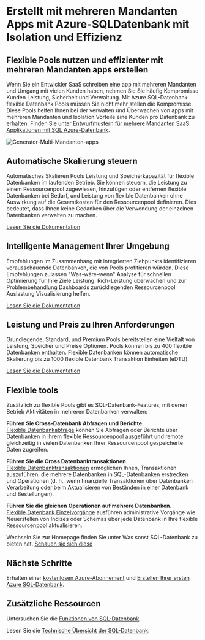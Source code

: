 <properties
   pageTitle="SQL Azure-Datenbank erstellt, mit mehreren Mandanten-Apps mit Isolation und Effizienz"
   description="Erfahren Sie, wie SQL-Datenbank mit mehreren Mandanten apps erstellt"
   keywords=""
   services="sql-database"
   documentationCenter=""
   authors="CarlRabeler"
   manager="jhubbard"
   editor=""/>

<tags
   ms.service="sql-database"
   ms.devlang="NA"
   ms.topic="article"
   ms.tgt_pltfrm="NA"
   ms.workload="data-management"
   ms.date="10/13/2016"
   ms.author="carlrab"/>

# <a name="builds-multi-tenant-apps-with-azure-sql-database-with-isolation-and-efficiency"></a>Erstellt mit mehreren Mandanten Apps mit Azure-SQL­Datenbank mit Isolation und Effizienz

## <a name="leverage-elastic-pools-and-build-more-efficient-multi-tenant-apps"></a>Flexible Pools nutzen und effizienter mit mehreren Mandanten apps erstellen

Wenn Sie ein Entwickler SaaS schreiben eine app mit mehreren Mandanten und Umgang mit vielen Kunden haben, nehmen Sie Sie häufig Kompromisse Kunden Leistung, Sicherheit und Verwaltung. Mit Azure SQL-Datenbank flexible Datenbank Pools müssen Sie nicht mehr stellen die Kompromisse. Diese Pools helfen Ihnen bei der verwalten und Überwachen von apps mit mehreren Mandanten und Isolation Vorteile eine Kunden pro Datenbank zu erhalten. Finden Sie unter [Entwurfmustern für mehrere Mandanten SaaS Applikationen mit SQL Azure-Datenbank](sql-database-design-patterns-multi-tenancy-saas-applications.md).

![Generator-Multi-Mandanten-apps](./media/sql-database-build-multi-tenant-apps/sql-database-build-multi-tenant-apps.png)

## <a name="auto-scaling-you-control"></a>Automatische Skalierung steuern

Automatisches Skalieren Pools Leistung und Speicherkapazität für flexible Datenbanken im laufenden Betrieb. Sie können steuern, die Leistung zu einem Ressourcenpool zugewiesen, hinzufügen oder entfernen flexible Datenbanken bei Bedarf, und Leistung von flexible Datenbanken ohne Auswirkung auf die Gesamtkosten für den Ressourcenpool definieren. Dies bedeutet, dass Ihnen keine Gedanken über die Verwendung der einzelnen Datenbanken verwalten zu machen.

[Lesen Sie die Dokumentation](sql-database-elastic-pool.md)

## <a name="intelligent-management-of-your-environment"></a>Intelligente Management Ihrer Umgebung

Empfehlungen im Zusammenhang mit integrierten Ziehpunkts identifizieren vorausschauende Datenbanken, die von Pools profitieren würden. Diese Empfehlungen zulassen "Was-wäre-wenn" Analyse für schnellen Optimierung für Ihre Ziele Leistung. Rich-Leistung überwachen und zur Problembehandlung Dashboards zurückliegenden Ressourcenpool Auslastung Visualisierung helfen.

[Lesen Sie die Dokumentation](sql-database-elastic-pool-guidance.md)

## <a name="performance-and-price-to-meet-your-needs"></a>Leistung und Preis zu Ihren Anforderungen

Grundlegende, Standard, und Premium Pools bereitstellen eine Vielfalt von Leistung, Speicher und Preise Optionen. Pools können bis zu 400 flexible Datenbanken enthalten. Flexible Datenbanken können automatische Skalierung bis zu 1000 flexible Datenbank Transaktion Einheiten (eDTU).

[Lesen Sie die Dokumentation](https://azure.microsoft.com/pricing/details/sql-database/?b=16.50)

## <a name="elastic-tools"></a>Flexible tools

Zusätzlich zu flexible Pools gibt es SQL-Datenbank-Features, mit denen Betrieb Aktivitäten in mehreren Datenbanken verwalten:

**Führen Sie Cross-Datenbank Abfragen und Berichte.**  
[Flexible Datenbankabfrage](sql-database-elastic-query-overview.md) können Sie Abfragen oder Berichte über Datenbanken in Ihrem flexible Ressourcenpool ausgeführt und remote gleichzeitig in vielen Datenbanken Ihrer Ressourcenpool gespeicherte Daten zugreifen.

**Führen Sie die Cross Datenbanktransaktionen.**  
[Flexible Datenbanktransaktionen](sql-database-elastic-transactions-overview.md) ermöglichen Ihnen, Transaktionen auszuführen, die mehrere Datenbanken in SQL-Datenbanken erstrecken und Operationen (d. h., wenn finanzielle Transaktionen über Datenbanken Verarbeitung oder beim Aktualisieren von Beständen in einer Datenbank und Bestellungen).

**Führen Sie die gleichen Operationen auf mehrere Datenbanken.**  
[Flexible Datenbank Einzelvorgänge](sql-database-elastic-jobs-overview.md) ausführen administrative Vorgänge wie Neuerstellen von Indizes oder Schemas über jede Datenbank in Ihre flexible Ressourcenpool aktualisieren.

Wechseln Sie zur Homepage finden Sie unter Was sonst SQL-Datenbank zu bieten hat.
[Schauen sie sich diese](https://azure.microsoft.com/services/sql-database/) 

## <a name="next-steps"></a>Nächste Schritte

Erhalten einer [kostenlosen Azure-Abonnement](https://azure.microsoft.com/get-started/) und [Erstellen Ihrer ersten Azure SQL-Datenbank](sql-database-get-started.md).

## <a name="additional-resources"></a>Zusätzliche Ressourcen

Untersuchen Sie die [Funktionen von SQL-Datenbank](https://azure.microsoft.com/services/sql-database/).
 
Lesen Sie die [Technische Übersicht der SQL-Datenbank](sql-database-technical-overview.md).  
